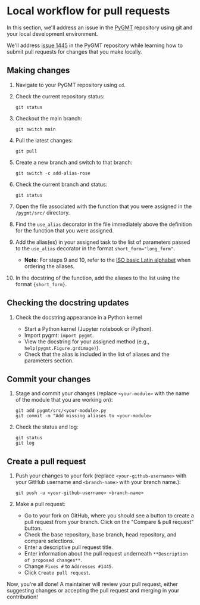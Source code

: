 # Local workflow for pull requests

In this section, we'll address an issue in the
[PyGMT](https://github.com/GenericMappingTools/pygmt) repository using git
and your local development environment.

We'll address [issue 1445](https://github.com/GenericMappingTools/pygmt/issues/1445)
in the PyGMT repository while learning how to submit pull requests for changes
that you make locally.

## Making changes

1. Navigate to your PyGMT repository using `cd`.

2. Check the current repository status:

    `git status`

3. Checkout the main branch:

   `git switch main`

4. Pull the latest changes:

    `git pull`

5. Create a new branch and switch to that branch:

    `git switch -c add-alias-rose`

6. Check the current branch and status:

    `git status`

7. Open the file associated with the function that you were assigned in the
   `/pygmt/src/` directory.

8. Find the `use_alias` decorator in the file immediately above the definition
   for the function that you were assigned.

9. Add the alias(es) in your assigned task to the list of parameters
   passed to the `use_alias` decorator in the format `short_form="long_form"`.

   - **Note**: For steps 9 and 10, refer to the
     [ISO basic Latin alphabet](https://en.wikipedia.org/wiki/ISO_basic_Latin_alphabet)
     when ordering the aliases.

10. In the docstring of the function, add the aliases to the list using the
    format `{short_form}`.

## Checking the docstring updates

1. Check the docstring appearance in a Python kernel

   - Start a Python kernel (Jupyter notebook or iPython).
   - Import pygmt: `import pygmt`.
   - View the docstring for your assigned method (e.g., `help(pygmt.Figure.grdimage)`).
   - Check that the alias is included in the list of aliases and the parameters section.

## Commit your changes

1. Stage and commit your changes (replace `<your-module>` with the name of the
   module that you are working on):

   ```
   git add pygmt/src/<your-module>.py
   git commit -m "Add missing aliases to <your-module>
   ```

2. Check the status and log:

    ```
    git status
    git log
    ```

## Create a pull request

1. Push your changes to your fork (replace `<your-github-username>` with your
   GitHub username and `<branch-name>` with your branch name.):

   ```
   git push -u <your-github-username> <branch-name>
   ```

2. Make a pull request:

   - Go to your fork on GitHub, where you should see a button to create a pull
     request from your branch. Click on the "Compare & pull request" button.
   - Check the base repository, base branch, head repository, and compare
     selections.
   - Enter a descriptive pull request title.
   - Enter information about the pull request underneath `**Description of
     proposed changes**`.
   - Change `Fixes #` to `Addresses #1445`.
   - Click `Create pull request`.

Now, you're all done! A maintainer will review your pull request, either
suggesting changes or accepting the pull request and merging in your
contribution!